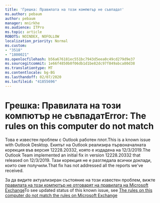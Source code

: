 ```yaml
---
title: 'Грешка: Правилата на този компютър не съвпадат'
ms.author: pebaum
author: pebaum
manager: mnirkhe
ms.audience: ITPro
ms.topic: article
ROBOTS: NOINDEX, NOFOLLOW
localization_priority: Normal
ms.custom:
- "3518"
- "1800021"
ms.openlocfilehash: b56a676181ec551bc7943d5eea0c49cd279d9e37
ms.sourcegitcommit: 1e66f4850b0f06db1d1be82dc97f849abca80d38
ms.translationtype: MT
ms.contentlocale: bg-BG
ms.lasthandoff: 02/07/2020
ms.locfileid: "41855696"
---
```

# <a name="error-the-rules-on-this-computer-do-not-match"></a><span data-ttu-id="86034-102">Грешка: Правилата на този компютър не съвпадат</span><span class="sxs-lookup"><span data-stu-id="86034-102">Error: The rules on this computer do not match</span></span>

<span data-ttu-id="86034-103">Това е известен проблем с Outlook работен плот.</span><span class="sxs-lookup"><span data-stu-id="86034-103">This is a known issue with Outlook Desktop.</span></span> <span data-ttu-id="86034-104">Екипът на Outlook реализира първоначалната корекция във версия 12228.20332, която е издадена на 12/3/2019.</span><span class="sxs-lookup"><span data-stu-id="86034-104">The Outlook Team implemented an initial fix in version 12228.20332 that released on 12/3/2019.</span></span> <span data-ttu-id="86034-105">Тази корекция не е разгледала всички доклади, които сме получили.</span><span class="sxs-lookup"><span data-stu-id="86034-105">That fix has not addressed all the reports we've received.</span></span>

<span data-ttu-id="86034-106">За да видите актуализиран състояние на този известен проблем, вижте [правилата на този компютър не отговарят на правилата на Microsoft Exchange](https://support.office.com/article/d032e037-b224-429e-b325-633afde9b5f0)</span><span class="sxs-lookup"><span data-stu-id="86034-106">To see updated status of this known issue, see [The rules on this computer do not match the rules on Microsoft Exchange](https://support.office.com/article/d032e037-b224-429e-b325-633afde9b5f0)</span></span>